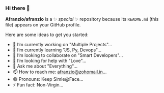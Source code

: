 ### Hi there 👋

**Afranzio/afranzio** is a ✨ _special_ ✨ repository because its `README.md` (this file) appears on your GitHub profile.

Here are some ideas to get you started:

- 🔭 I’m currently working on "Multiple Projects"...
- 🌱 I’m currently learning "JS, Py, Devops"...
- 👯 I’m looking to collaborate on "Smart Developers"...
- 🤔 I’m looking for help with "Love"...
- 💬 Ask me about "Everything"...
- 📫 How to reach me: afranzio@zohomail.in...
- 😄 Pronouns: Keep Simle@Face...
- ⚡ Fun fact: Non-Virgin...
